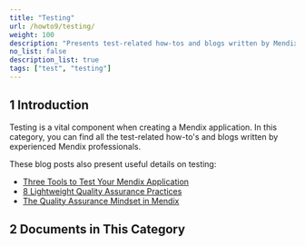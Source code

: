 ```yaml
---
title: "Testing"
url: /howto9/testing/
weight: 100
description: "Presents test-related how-tos and blogs written by Mendix professionals."
no_list: false
description_list: true
tags: ["test", "testing"]
---
```


## 1 Introduction

Testing is a vital component when creating a Mendix application. In this category, you can find all the test-related how-to's and blogs written by experienced Mendix professionals.

These blog posts also present useful details on testing:

* [Three Tools to Test Your Mendix Application](https://www.mendix.com/blog/three-tools-to-test-your-mendix-application/)
* [8 Lightweight Quality Assurance Practices](https://www.mendix.com/blog/8-lightweight-quality-assurance-practices/)
* [The Quality Assurance Mindset in Mendix](http://ww2.mendix.com/expert-webinar-quality-assurance.html)

## 2 Documents in This Category

